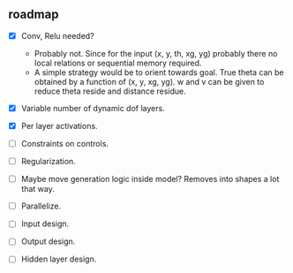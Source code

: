 ## roadmap
- [x] Conv, Relu needed?
    - Probably not. Since for the input (x, y, th, xg, yg) probably there no local relations or sequential memory required.
    - A simple strategy would be to orient towards goal. True theta can be obtained by a function of (x, y, xg, yg). w and v can be given to reduce theta reside and distance residue.
- [x] Variable number of dynamic dof layers.
- [x] Per layer activations.
- [ ] Constraints on controls.
- [ ] Regularization.
- [ ] Maybe move generation logic inside model? Removes into shapes a lot that way.
- [ ] Parallelize.

- [ ] Input design.
- [ ] Output design.
- [ ] Hidden layer design.
